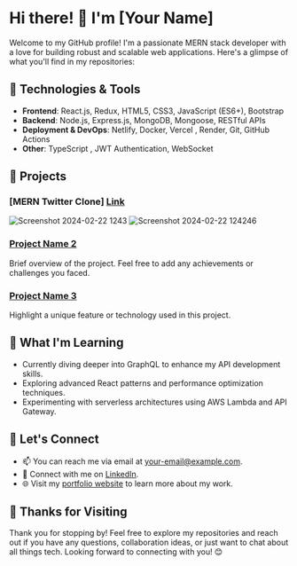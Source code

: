 # Hi there! 👋 I'm [Your Name]

Welcome to my GitHub profile! I'm a passionate MERN stack developer with a love for building robust and scalable web applications. Here's a glimpse of what you'll find in my repositories:

## 🔧 Technologies & Tools
- **Frontend**: React.js, Redux, HTML5, CSS3, JavaScript (ES6+), Bootstrap
- **Backend**: Node.js, Express.js, MongoDB, Mongoose, RESTful APIs
- **Deployment & DevOps**:  Netlify, Docker, Vercel , Render, Git, GitHub Actions
- **Other**: TypeScript , JWT Authentication, WebSocket

## 🚀 Projects

### [MERN Twitter Clone] [Link](https://twittter-frontend.vercel.app/)
![Screenshot 2024-02-22 1243](https://github.com/harshprateek39/harshprateek39/assets/73929769/f90e5533-a56b-4df3-87dd-d96b17edf751)
![Screenshot 2024-02-22 124246](https://github.com/harshprateek39/harshprateek39/assets/73929769/502087b8-223e-40e9-a4e6-de3fc999e197)


### [Project Name 2](link-to-repo)
Brief overview of the project. Feel free to add any achievements or challenges you faced.

### [Project Name 3](link-to-repo)
Highlight a unique feature or technology used in this project.

## 🌱 What I'm Learning
- Currently diving deeper into GraphQL to enhance my API development skills.
- Exploring advanced React patterns and performance optimization techniques.
- Experimenting with serverless architectures using AWS Lambda and API Gateway.

## 💬 Let's Connect
- 📫 You can reach me via email at [your-email@example.com](mailto:your-email@example.com).
- 💼 Connect with me on [LinkedIn](https://www.linkedin.com/in/your-linkedin).
- 🌐 Visit my [portfolio website](https://www.your-portfolio.com) to learn more about my work.

## 🙏 Thanks for Visiting
Thank you for stopping by! Feel free to explore my repositories and reach out if you have any questions, collaboration ideas, or just want to chat about all things tech. Looking forward to connecting with you! 😊
